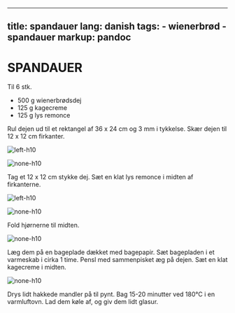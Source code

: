
---
title: spandauer
lang: danish
tags: 
    - wienerbrød 
    - spandauer
markup: pandoc
---

# SPANDAUER

Til 6 stk.

- 500 g wienerbrødsdej
- 125 g kagecreme
- 125 g lys remonce

Rul dejen ud til et rektangel af 36 x 24 cm og 3 mm i tykkelse.
Skær dejen til 12 x 12 cm firkanter.

![](/home/fred/.repo/traductions/recettes/svg/wi_spa1.svg "left-h10")

![](/home/fred/.repo/traductions/recettes/svg/wi_spa2.svg "none-h10")

Tag et 12 x 12 cm stykke dej.
Sæt en klat lys remonce i midten af firkanterne.

![](/home/fred/.repo/traductions/recettes/svg/wi_spa3.svg "left-h10")

![](/home/fred/.repo/traductions/recettes/svg/wi_spa4.svg "none-h10")

Fold hjørnerne til midten.

![](/home/fred/.repo/traductions/recettes/svg/wi_spa5.svg "none-h10")

Læg dem på en bageplade dækket med bagepapir.
Sæt bagepladen i et varmeskab i cirka 1 time.
Pensl med sammenpisket æg på dejen.
Sæt en klat kagecreme i midten.

![](/home/fred/.repo/traductions/recettes/svg/wi_spa6.svg "none-h10")

Drys lidt hakkede mandler på til pynt.
Bag 15-20 minutter ved 180°C i en varmluftovn.
Lad dem køle af, og giv dem lidt glasur.

